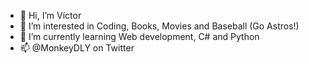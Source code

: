 - 👋 Hi, I’m Víctor
- 👀 I’m interested in Coding, Books, Movies and Baseball (Go Astros!)
- 🌱 I’m currently learning Web development, C# and Python
- 📫 @MonkeyDLY on Twitter

<!---
MonkeyDLy/MonkeyDLy is a ✨ special ✨ repository because its `README.md` (this file) appears on your GitHub profile.
You can click the Preview link to take a look at your changes.
--->
